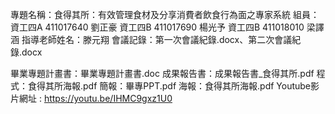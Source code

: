 專題名稱：食得其所：有效管理食材及分享消費者飲食行為面之專家系統 
組員：資工四A 411017640 劉正豪 資工四B 411017690 楊光予 資工四B 411018010 梁譯涵 
指導老師姓名：滕元翔 
會議記錄：第一次會議紀錄.docx、第二次會議紀錄.docx

畢業專題計畫書：畢業專題計畫書.doc
成果報告書：成果報告書_食得其所.pdf
程式：食得其所海報.pdf
簡報：畢專PPT.pdf
海報：食得其所海報.pdf
Youtube影片網址 : https://youtu.be/IHMC9gxz1U0
